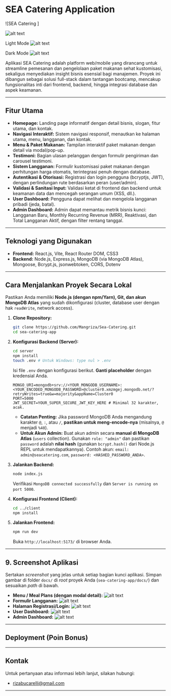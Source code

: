 # SEA Catering Application

![SEA Catering ]

![alt text](screencapture-localhost-5173-2025-06-27-23_43_49.png)

Light Mode
![alt text](<Gambar WhatsApp 2025-06-27 pukul 23.36.19_52943ab2.jpg>)

Dark Mode
![alt text](<Gambar WhatsApp 2025-06-27 pukul 23.30.49_ed51cb82.jpg>)

Aplikasi SEA Catering adalah platform web/mobile yang dirancang untuk streamline pemesanan dan pengelolaan paket makanan sehat kustomisasi, sekaligus menyediakan insight bisnis esensial bagi manajemen. Proyek ini dibangun sebagai solusi full-stack dalam tantangan bootcamp, mencakup fungsionalitas inti dari frontend, backend, hingga integrasi database dan aspek keamanan.

---

## Fitur Utama

* **Homepage:** Landing page informatif dengan detail bisnis, slogan, fitur utama, dan kontak.
* **Navigasi Interaktif:** Sistem navigasi responsif, menautkan ke halaman utama, menu, langganan, dan kontak.
* **Menu & Paket Makanan:** Tampilan interaktif paket makanan dengan detail via modal/pop-up.
* **Testimoni:** Bagian ulasan pelanggan dengan formulir pengiriman dan carousel testimoni.
* **Sistem Langganan:** Formulir kustomisasi paket makanan dengan perhitungan harga otomatis, terintegrasi penuh dengan database.
* **Autentikasi & Otorisasi:** Registrasi dan login pengguna (bcryptjs, JWT), dengan perlindungan rute berdasarkan peran (user/admin).
* **Validasi & Sanitasi Input:** Validasi ketat di frontend dan backend untuk keamanan data dan mencegah serangan umum (XSS, dll.).
* **User Dashboard:** Pengguna dapat melihat dan mengelola langganan pribadi (jeda, batal).
* **Admin Dashboard:** Admin dapat memantau metrik bisnis kunci: Langganan Baru, Monthly Recurring Revenue (MRR), Reaktivasi, dan Total Langganan Aktif, dengan filter rentang tanggal.

---

## Teknologi yang Digunakan

* **Frontend:** React.js, Vite, React Router DOM, CSS3
* **Backend:** Node.js, Express.js, MongoDB (via MongoDB Atlas), Mongoose, Bcrypt.js, jsonwebtoken, CORS, Dotenv

---

## Cara Menjalankan Proyek Secara Lokal

Pastikan Anda memiliki **Node.js (dengan npm/Yarn), Git, dan akun MongoDB Atlas** yang sudah dikonfigurasi (cluster, database user dengan hak `readWrite`, network access).

1.  **Clone Repository:**
    ```bash
    git clone https://github.com/Mangriza/Sea-Catering.git
    cd sea-catering-app
    ```

2.  **Konfigurasi Backend (Server):**
    ```bash
    cd server
    npm install
    touch .env # Untuk Windows: type nul > .env
    ```
    Isi file `.env` dengan konfigurasi berikut. **Ganti placeholder** dengan kredensial Anda.
    ```env
    MONGO_URI=mongodb+srv://<YOUR_MONGODB_USERNAME>:<YOUR_ENCODED_MONGODB_PASSWORD>@cluster0.xmzmgej.mongodb.net/?retryWrites=true&w=majority&appName=Cluster0
    PORT=5000
    JWT_SECRET=YOUR_SUPER_SECURE_JWT_KEY_HERE # Minimal 32 karakter, acak.
    ```
    * **Catatan Penting:** Jika password MongoDB Anda mengandung karakter `@`, `:`, atau `/`, **pastikan untuk meng-encode-nya** (misalnya, `@` menjadi `%40`).
    * **Untuk Akun Admin:** Buat akun admin secara **manual di MongoDB Atlas** (`users` collection). Gunakan `role: "admin"` dan pastikan `password` adalah **nilai hash** (gunakan `bcrypt.hash()` dari Node.js REPL untuk mendapatkannya). Contoh akun: `email: admin@seacatering.com`, `password: <HASHED_PASSWORD_ANDA>`.

3.  **Jalankan Backend:**
    ```bash
    node index.js
    ```
    Verifikasi `MongoDB connected successfully` dan `Server is running on port 5000`.

4.  **Konfigurasi Frontend (Client):**
    ```bash
    cd ../client
    npm install
    ```

5.  **Jalankan Frontend:**
    ```bash
    npm run dev
    ```
    Buka `http://localhost:5173/` di browser Anda.

---

## 9. Screenshot Aplikasi

Sertakan *screenshot* yang jelas untuk setiap bagian kunci aplikasi. Simpan gambar di folder `docs/` di *root* proyek Anda (`sea-catering-app/docs/`) dan sesuaikan *path* di bawah.


* **Menu / Meal Plans (dengan modal detail):**
![alt text](image.png)
* **Formulir Langganan:**
![alt text](<Gambar WhatsApp 2025-06-27 pukul 23.45.43_eeffe782-1.jpg>)
* **Halaman Registrasi/Login:**
![alt text](image-1.png)
* **User Dashboard:**
![alt text](image-2.png)
* **Admin Dashboard:**
![alt text](image-3.png)

---

## Deployment (Poin Bonus)

---

## Kontak

Untuk pertanyaan atau informasi lebih lanjut, silakan hubungi:

* rizabucarelli@gmail.com

---